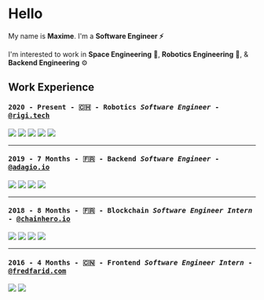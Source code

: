 # Hello

My name is **Maxime**. I'm a **Software Engineer :zap:**

I'm interested to work in **Space Engineering** :rocket:, **Robotics Engineering** :robot:, & **Backend Engineering** ⚙️

## Work Experience
#### <samp>2020 - Present - :switzerland: - **Robotics** *Software Engineer* - [@rigi.tech](https://rigi.tech/)<samp>
  
<p align="left">
        <img src="https://img.shields.io/badge/-C++-ff69b4" />
        <img src="https://img.shields.io/badge/-ROS-brightgreen" />
        <img src="https://img.shields.io/badge/-Go-blue" />
        <img src="https://img.shields.io/badge/-Docker-0db7ed" />
        <img src="https://img.shields.io/badge/-DevOps-00008b" />
</p>

___
#### <samp>2019 - 7 Months - :fr: - **Backend** *Software Engineer* - [@adagio.io](https://adagio.io/)<samp>
  
<p align="left">
        <img src="https://img.shields.io/badge/-Go-blue" />
        <img src="https://img.shields.io/badge/-Docker-0db7ed" />
        <img src="https://img.shields.io/badge/-C++-ff69b4" />
        <img src="https://img.shields.io/badge/-Tensorflow-yellow" />
</p>

___
#### <samp>2018 - 8 Months - :fr: - **Blockchain** *Software Engineer Intern* - [@chainhero.io](https://chainhero.io/)<samp>

<p align="left">
        <img src="https://img.shields.io/badge/-Go-blue" />
        <img src="https://img.shields.io/badge/-Docker-0db7ed" />
        <img src="https://img.shields.io/badge/-Hyperledger Fabric-orange" />
        <img src="https://img.shields.io/badge/-Open Source-black" />
</p>

___
#### <samp>2016 - 4 Months - :cn: - **Frontend** *Software Engineer Intern* - [@fredfarid.com](https://fredfarid.com/)<samp>

<p align="left">
        <img src="https://img.shields.io/badge/-ReactJs-61DBFB" />
        <img src="https://img.shields.io/badge/-Docker-0db7ed" />
</p>
